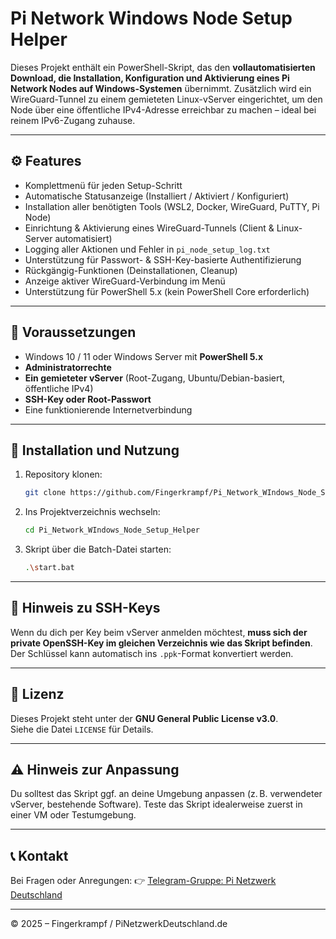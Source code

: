# Pi Network Windows Node Setup Helper

Dieses Projekt enthält ein PowerShell-Skript, das den **vollautomatisierten Download, die Installation, Konfiguration und Aktivierung eines Pi Network Nodes auf Windows-Systemen** übernimmt. Zusätzlich wird ein WireGuard-Tunnel zu einem gemieteten Linux-vServer eingerichtet, um den Node über eine öffentliche IPv4-Adresse erreichbar zu machen – ideal bei reinem IPv6-Zugang zuhause.

---

## ⚙️ Features

- Komplettmenü für jeden Setup-Schritt
- Automatische Statusanzeige (Installiert / Aktiviert / Konfiguriert)
- Installation aller benötigten Tools (WSL2, Docker, WireGuard, PuTTY, Pi Node)
- Einrichtung & Aktivierung eines WireGuard-Tunnels (Client & Linux-Server automatisiert)
- Logging aller Aktionen und Fehler in `pi_node_setup_log.txt`
- Unterstützung für Passwort- & SSH-Key-basierte Authentifizierung
- Rückgängig-Funktionen (Deinstallationen, Cleanup)
- Anzeige aktiver WireGuard-Verbindung im Menü
- Unterstützung für PowerShell 5.x (kein PowerShell Core erforderlich)

---

## 🧰 Voraussetzungen

- Windows 10 / 11 oder Windows Server mit **PowerShell 5.x**
- **Administratorrechte**
- **Ein gemieteter vServer** (Root-Zugang, Ubuntu/Debian-basiert, öffentliche IPv4)
- **SSH-Key oder Root-Passwort**
- Eine funktionierende Internetverbindung

---

## 🚀 Installation und Nutzung

1. Repository klonen:
   ```bash
   git clone https://github.com/Fingerkrampf/Pi_Network_WIndows_Node_Setup_Helper.git
   ```

2. Ins Projektverzeichnis wechseln:
   ```bash
   cd Pi_Network_WIndows_Node_Setup_Helper
   ```

3. Skript über die Batch-Datei starten:
   ```bash
   .\start.bat
   ```

---

## 🔐 Hinweis zu SSH-Keys

Wenn du dich per Key beim vServer anmelden möchtest, **muss sich der private OpenSSH-Key im gleichen Verzeichnis wie das Skript befinden**. Der Schlüssel kann automatisch ins `.ppk`-Format konvertiert werden.

---

## 📝 Lizenz

Dieses Projekt steht unter der **GNU General Public License v3.0**.  
Siehe die Datei `LICENSE` für Details.

---

## ⚠️ Hinweis zur Anpassung

Du solltest das Skript ggf. an deine Umgebung anpassen (z. B. verwendeter vServer, bestehende Software). Teste das Skript idealerweise zuerst in einer VM oder Testumgebung.

---

## 📞 Kontakt

Bei Fragen oder Anregungen:
👉 [Telegram-Gruppe: Pi Netzwerk Deutschland](https://t.me/pinetzwerkdeutschland)

---

© 2025 – Fingerkrampf / PiNetzwerkDeutschland.de

